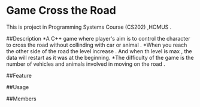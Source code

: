 # Game Cross the Road 
This is project in Programming Systems Course (CS202) ,HCMUS .

##Description
*A C++ game where player's aim is to control the character to cross the road without collinding with car or animal .
*When you reach the other side of the road the level increase . And when th level is max , the data will restart as it was at the beginning.
*The difficulty of the game is the number of vehicles and animals involved in moving on the road .

##Feature

##Usage

##Members

